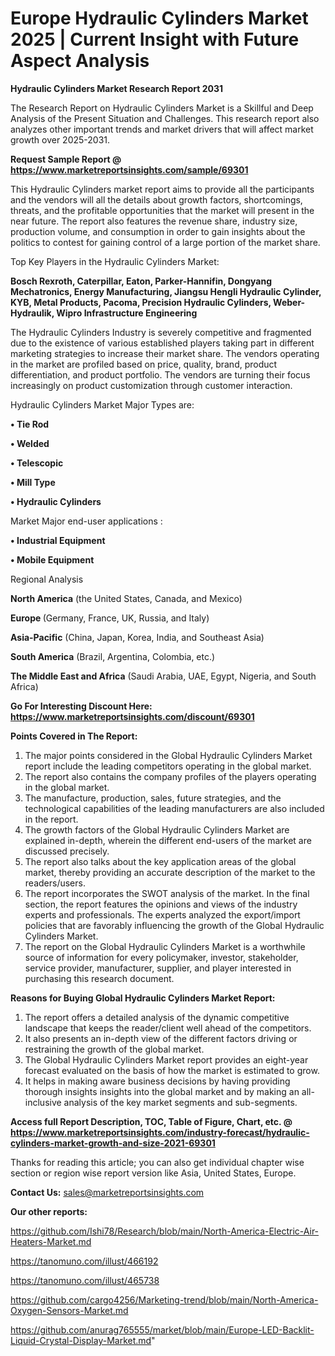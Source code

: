 # Europe Hydraulic Cylinders Market 2025 | Current Insight with Future Aspect Analysis

<strong>Hydraulic Cylinders Market Research Report 2031</strong>

The Research Report on Hydraulic Cylinders Market is a Skillful and Deep Analysis of the Present Situation and Challenges. This research report also analyzes other important trends and market drivers that will affect market growth over 2025-2031.

<strong>Request Sample Report @ <a href=https://www.marketreportsinsights.com/sample/69301>https://www.marketreportsinsights.com/sample/69301</a></strong>

This Hydraulic Cylinders market report aims to provide all the participants and the vendors will all the details about growth factors, shortcomings, threats, and the profitable opportunities that the market will present in the near future. The report also features the revenue share, industry size, production volume, and consumption in order to gain insights about the politics to contest for gaining control of a large portion of the market share.

Top Key Players in the Hydraulic Cylinders Market:

<strong>Bosch Rexroth, Caterpillar, Eaton, Parker-Hannifin, Dongyang Mechatronics, Energy Manufacturing, Jiangsu Hengli Hydraulic Cylinder, KYB, Metal Products, Pacoma, Precision Hydraulic Cylinders, Weber-Hydraulik, Wipro Infrastructure Engineering</strong>

The Hydraulic Cylinders Industry is severely competitive and fragmented due to the existence of various established players taking part in different marketing strategies to increase their market share. The vendors operating in the market are profiled based on price, quality, brand, product differentiation, and product portfolio. The vendors are turning their focus increasingly on product customization through customer interaction.

Hydraulic Cylinders Market Major Types are:

<strong>• Tie Rod

• Welded

• Telescopic

• Mill Type

• Hydraulic Cylinders</strong>

Market Major end-user applications :

<strong>• Industrial Equipment

• Mobile Equipment</strong>

Regional Analysis

</u><strong><b>North America</b></strong> (the United States, Canada, and Mexico)

<strong><b>Europe </b></strong>(Germany, France, UK, Russia, and Italy)

<strong><b>Asia-Pacific</b></strong> (China, Japan, Korea, India, and Southeast Asia)

<strong><b>South America</b></strong> (Brazil, Argentina, Colombia, etc.)

<strong><b>The Middle East and Africa</b></strong> (Saudi Arabia, UAE, Egypt, Nigeria, and South Africa)

<strong>Go For Interesting Discount Here: <a href=https://www.marketreportsinsights.com/discount/69301>https://www.marketreportsinsights.com/discount/69301</a></strong>

<strong>Points Covered in The Report:</strong>
<ol>
  <li>The major points considered in the Global Hydraulic Cylinders Market report include the leading competitors operating in the global market.</li>
  <li>The report also contains the company profiles of the players operating in the global market.</li>
  <li>The manufacture, production, sales, future strategies, and the technological capabilities of the leading manufacturers are also included in the report.</li>
  <li>The growth factors of the Global Hydraulic Cylinders Market are explained in-depth, wherein the different end-users of the market are discussed precisely.</li>
  <li>The report also talks about the key application areas of the global market, thereby providing an accurate description of the market to the readers/users.</li>
  <li>The report incorporates the SWOT analysis of the market. In the final section, the report features the opinions and views of the industry experts and professionals. The experts analyzed the export/import policies that are favorably influencing the growth of the Global Hydraulic Cylinders Market.</li>
  <li>The report on the Global Hydraulic Cylinders Market is a worthwhile source of information for every policymaker, investor, stakeholder, service provider, manufacturer, supplier, and player interested in purchasing this research document.</li>
</ol>
<strong>Reasons for Buying Global Hydraulic Cylinders Market Report:</strong>

<ol>
  <li>The report offers a detailed analysis of the dynamic competitive landscape that keeps the reader/client well ahead of the competitors.</li>
  <li>It also presents an in-depth view of the different factors driving or restraining the growth of the global market.</li>
  <li>The Global Hydraulic Cylinders Market report provides an eight-year forecast evaluated on the basis of how the market is estimated to grow.</li>
  <li>It helps in making aware business decisions by having providing thorough insights insights into the global market and by making an all-inclusive analysis of the key market segments and sub-segments.</li>
</ol>
<strong>Access full Report Description, TOC, Table of Figure, Chart, etc. @ <a href=https://www.marketreportsinsights.com/industry-forecast/hydraulic-cylinders-market-growth-and-size-2021-69301>https://www.marketreportsinsights.com/industry-forecast/hydraulic-cylinders-market-growth-and-size-2021-69301</a></strong>


Thanks for reading this article; you can also get individual chapter wise section or region wise report version like Asia, United States, Europe.

<strong>Contact Us:</strong>
sales@marketreportsinsights.com

<strong>Our other reports:</strong>

<a href=https://github.com/Ishi78/Research/blob/main/North-America-Electric-Air-Heaters-Market.md>https://github.com/Ishi78/Research/blob/main/North-America-Electric-Air-Heaters-Market.md</a>

<a href=https://tanomuno.com/illust/466192>https://tanomuno.com/illust/466192</a>

<a href=https://tanomuno.com/illust/465738>https://tanomuno.com/illust/465738</a>

<a href=https://github.com/cargo4256/Marketing-trend/blob/main/North-America-Oxygen-Sensors-Market.md>https://github.com/cargo4256/Marketing-trend/blob/main/North-America-Oxygen-Sensors-Market.md</a>

<a href=https://github.com/anurag765555/market/blob/main/Europe-LED-Backlit-Liquid-Crystal-Display-Market.md>https://github.com/anurag765555/market/blob/main/Europe-LED-Backlit-Liquid-Crystal-Display-Market.md</a>"
